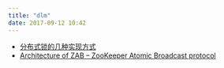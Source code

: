 ```yaml
---
title: "dlm"
date: 2017-09-12 10:42
---
```


- [分布式锁的几种实现方式](http://www.hollischuang.com/archives/1716)
- [Architecture of ZAB – ZooKeeper Atomic Broadcast protocol](https://distributedalgorithm.wordpress.com/2015/06/20/architecture-of-zab-zookeeper-atomic-broadcast-protocol/)